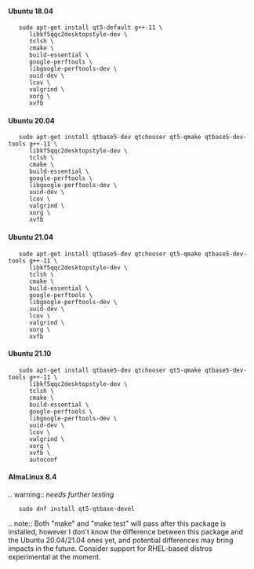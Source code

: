 #### Ubuntu 18.04

```
   sudo apt-get install qt5-default g++-11 \
      libkf5qqc2desktopstyle-dev \
      tclsh \
      cmake \
      build-essential \
      google-perftools \
      libgoogle-perftools-dev \
      uuid-dev \
      lcov \
      valgrind \
      xorg \
      xvfb
```
  
#### Ubuntu 20.04

```
   sudo apt-get install qtbase5-dev qtchooser qt5-qmake qtbase5-dev-tools g++-11 \
      libkf5qqc2desktopstyle-dev \
      tclsh \
      cmake \
      build-essential \
      google-perftools \
      libgoogle-perftools-dev \
      uuid-dev \
      lcov \
      valgrind \
      xorg \
      xvfb
```

#### Ubuntu 21.04

```
   sudo apt-get install qtbase5-dev qtchooser qt5-qmake qtbase5-dev-tools g++-11 \
      libkf5qqc2desktopstyle-dev \
      tclsh \
      cmake \
      build-essential \
      google-perftools \
      libgoogle-perftools-dev \
      uuid-dev \
      lcov \
      valgrind \
      xorg \
      xvfb
```

#### Ubuntu 21.10

```
   sudo apt-get install qtbase5-dev qtchooser qt5-qmake qtbase5-dev-tools g++-11 \
      libkf5qqc2desktopstyle-dev \
      tclsh \
      cmake \
      build-essential \
      google-perftools \
      libgoogle-perftools-dev \
      uuid-dev \
      lcov \
      valgrind \
      xorg \
      xvfb \
      autoconf
```
   
#### AlmaLinux 8.4

.. warning:: *needs further testing*

```
   sudo dnf install qt5-qtbase-devel
```

.. note:: Both "make" and "make test" will pass after this package is installed, however I don't know the difference between this package and the Ubuntu 20.04/21.04 ones yet, and potential differences may bring impacts in the future. Consider support for RHEL-based distros experimental at the moment.
